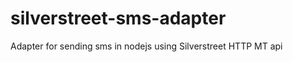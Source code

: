 silverstreet-sms-adapter
========================

Adapter for sending sms in nodejs using Silverstreet HTTP MT api
